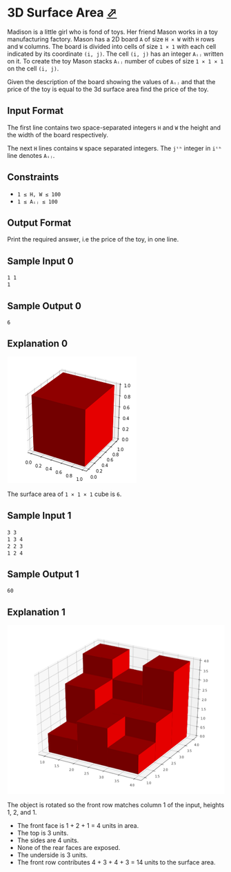 # 3D Surface Area [⬀](https://www.hackerrank.com/challenges/3d-surface-area)


Madison is a little girl who is fond of toys. Her friend Mason works in a toy manufacturing factory. Mason has a 2D board `A` of size `H × W` with `H` rows and `W` columns. The board is divided into cells of size `1 × 1` with each cell indicated by its coordinate `(i, j)`. The cell `(i, j)` has an integer `Aᵢⱼ` written on it. To create the toy Mason stacks `Aᵢⱼ` number of cubes of size `1 × 1 × 1` on the cell `(i, j)`.

Given the description of the board showing the values of `Aᵢⱼ` and that the price of the toy is equal to the 3d surface area find the price of the toy.

## Input Format

The first line contains two space-separated integers `H` and `W` the height and the width of the board respectively.

The next `H` lines contains `W` space separated integers. The `jᵗʰ` integer in `iᵗʰ` line denotes `Aᵢⱼ`.

## Constraints
- `1 ≤ H, W ≤ 100`
- `1 ≤ Aᵢⱼ ≤ 100`

## Output Format

Print the required answer, i.e the price of the toy, in one line.

## Sample Input 0
```
1 1
1
```

## Sample Output 0
```
6
```

## Explanation 0

![](3d.png)

The surface area of `1 × 1 × 1` cube is `6`.

## Sample Input 1
```
3 3
1 3 4
2 2 3
1 2 4
```

## Sample Output 1
```
60
```

## Explanation 1

![](img2.png)

The object is rotated so the front row matches column 1 of the input, heights 1, 2, and 1.

- The front face is 1 + 2 + 1 = 4 units in area.
- The top is 3 units.
- The sides are 4 units.
- None of the rear faces are exposed.
- The underside is 3 units.
- The front row contributes 4 + 3 + 4 + 3 = 14 units to the surface area.
